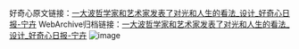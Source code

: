 好奇心原文链接：[一大波哲学家和艺术家发表了对光和人生的看法_设计_好奇心日报-宁卉](https://www.qdaily.com/articles/7874.html)
WebArchive归档链接：[一大波哲学家和艺术家发表了对光和人生的看法_设计_好奇心日报-宁卉](http://web.archive.org/web/20190623173044/https://www.qdaily.com/articles/7874.html)
![image](http://ww3.sinaimg.cn/large/007d5XDply1g3wk1pjn4wj30u05u57wh)